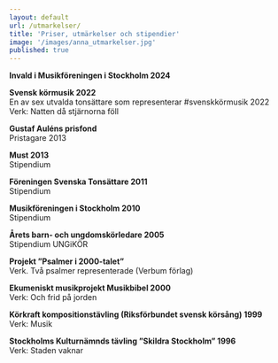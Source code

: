 ```yaml
---
layout: default
url: /utmarkelser/
title: 'Priser, utmärkelser och stipendier'
image: '/images/anna_utmarkelser.jpg'
published: true
---
```


**Invald i Musikföreningen i Stockholm 2024**

**Svensk körmusik 2022**  
En av sex utvalda tonsättare som representerar #svenskkörmusik 2022  
Verk: Natten då stjärnorna föll  

**Gustaf Auléns prisfond**   
Pristagare 2013

**Must 2013**  
Stipendium

**Föreningen Svenska Tonsättare 2011**  
Stipendium 

**Musikföreningen i Stockholm 2010**  
Stipendium 

**Årets barn- och ungdomskörledare 2005**  
Stipendium UNGiKÖR 

**Projekt ”Psalmer i 2000-talet”**   
Verk. Två psalmer representerade (Verbum förlag)

**Ekumeniskt musikprojekt Musikbibel 2000**  
Verk: Och frid på jorden

**Körkraft kompositionstävling (Riksförbundet svensk körsång) 1999**  
Verk: Musik

**Stockholms  Kulturnämnds tävling ”Skildra Stockholm” 1996**  
Verk: Staden vaknar











	


